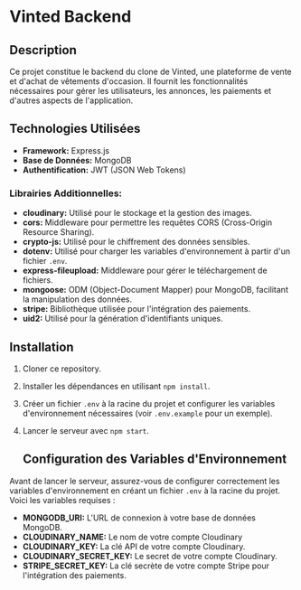 # Vinted Backend

## Description

Ce projet constitue le backend du clone de Vinted, une plateforme de vente et d'achat de vêtements d'occasion. Il fournit les fonctionnalités nécessaires pour gérer les utilisateurs, les annonces, les paiements et d'autres aspects de l'application.

## Technologies Utilisées

- **Framework:** Express.js
- **Base de Données:** MongoDB
- **Authentification:** JWT (JSON Web Tokens)

### Librairies Additionnelles:

- **cloudinary:** Utilisé pour le stockage et la gestion des images.
- **cors:** Middleware pour permettre les requêtes CORS (Cross-Origin Resource Sharing).
- **crypto-js:** Utilisé pour le chiffrement des données sensibles.
- **dotenv:** Utilisé pour charger les variables d'environnement à partir d'un fichier `.env`.
- **express-fileupload:** Middleware pour gérer le téléchargement de fichiers.
- **mongoose:** ODM (Object-Document Mapper) pour MongoDB, facilitant la manipulation des données.
- **stripe:** Bibliothèque utilisée pour l'intégration des paiements.
- **uid2:** Utilisé pour la génération d'identifiants uniques.

## Installation

1. Cloner ce repository.
2. Installer les dépendances en utilisant `npm install`.
3. Créer un fichier `.env` à la racine du projet et configurer les variables d'environnement nécessaires (voir `.env.example` pour un exemple).
4. Lancer le serveur avec `npm start`.

   ## Configuration des Variables d'Environnement

Avant de lancer le serveur, assurez-vous de configurer correctement les variables d'environnement en créant un fichier `.env` à la racine du projet. Voici les variables requises :

- **MONGODB_URI:** L'URL de connexion à votre base de données MongoDB.
- **CLOUDINARY_NAME:** Le nom de votre compte Cloudinary
- **CLOUDINARY_KEY:** La clé API de votre compte Cloudinary.
- **CLOUDINARY_SECRET_KEY:** Le secret de votre compte Cloudinary.
- **STRIPE_SECRET_KEY:** La clé secrète de votre compte Stripe pour l'intégration des paiements.
